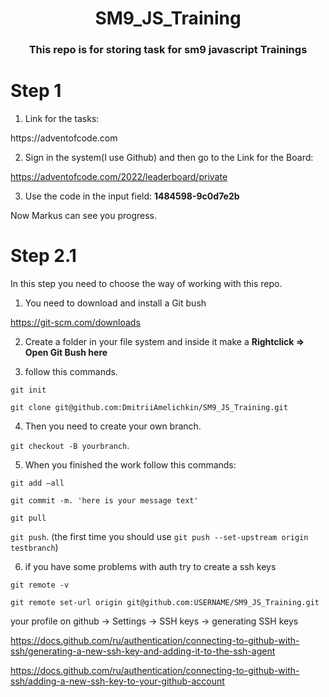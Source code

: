 <h1 align="center">SM9_JS_Training</h1>
<h3 align="center">This repo is for storing task for sm9 javascript Trainings</h3>


# **Step 1**

1. Link for the tasks:

<link>https://adventofcode.com</link>

2. Sign in the system(I use Github) and then go to the Link for the Board:

https://adventofcode.com/2022/leaderboard/private

3. Use the code in the input field: **1484598-9c0d7e2b**

 Now Markus can see you progress.

# **Step 2.1**

In this step you need to choose the way of working with this repo.

1. You need to download and install a Git bush

https://git-scm.com/downloads

2. Create a folder in your file system and inside it make a **Rightclick => Open Git Bush here**

3. follow this commands.

`git init`

`git clone git@github.com:DmitriiAmelichkin/SM9_JS_Training.git`

 4. Then you need to create your own branch. 
 
 `git checkout -B yourbranch`.
 
 5. When you finished the work follow this commands:

`git add —all`

`git commit -m. 'here is your message text'`

`git pull`

`git push`. (the first time you should use `git push --set-upstream origin testbranch`)


6. if you have some problems with auth try to create a ssh keys

`git remote -v`

`git remote set-url origin git@github.com:USERNAME/SM9_JS_Training.git`

your profile on github -> Settings -> SSH keys -> generating SSH keys 

https://docs.github.com/ru/authentication/connecting-to-github-with-ssh/generating-a-new-ssh-key-and-adding-it-to-the-ssh-agent


https://docs.github.com/ru/authentication/connecting-to-github-with-ssh/adding-a-new-ssh-key-to-your-github-account

